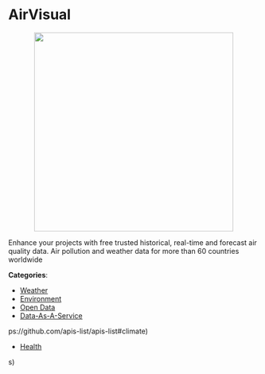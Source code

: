 # AirVisual
<p align="center">
    <img width="400" src="https://raw.githubusercontent.com/apis-list/apis-list/apis/airvisual/logo_256x256.png" />
</p>

Enhance your projects with free trusted historical, real-time and forecast air quality data. Air pollution and weather data for more than 60 countries worldwide



**Categories**:
- [Weather](https://github.com/apis-list/apis-list#weather)
- [Environment](https://github.com/apis-list/apis-list#environment)
- [Open Data](https://github.com/apis-list/apis-list#open-data)
- [Data-As-A-Service](https://github.com/apis-list/apis-list#data-as-a-service)



ps://github.com/apis-list/apis-list#climate)
- [Health](https://github.com/apis-list/apis-list#health)



s)



